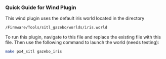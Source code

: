 ### Quick Guide for Wind Plugin

This wind plugin uses the default iris world located in the directory 
``` bash 
/Firmware/Tools/sitl_gazebo/worlds/iris.world 
```

To run this plugin, navigate to this file and replace the existing file with this file. Then use the following command to launch the world (needs testing):
``` bash
make px4_sitl gazebo_iris
```